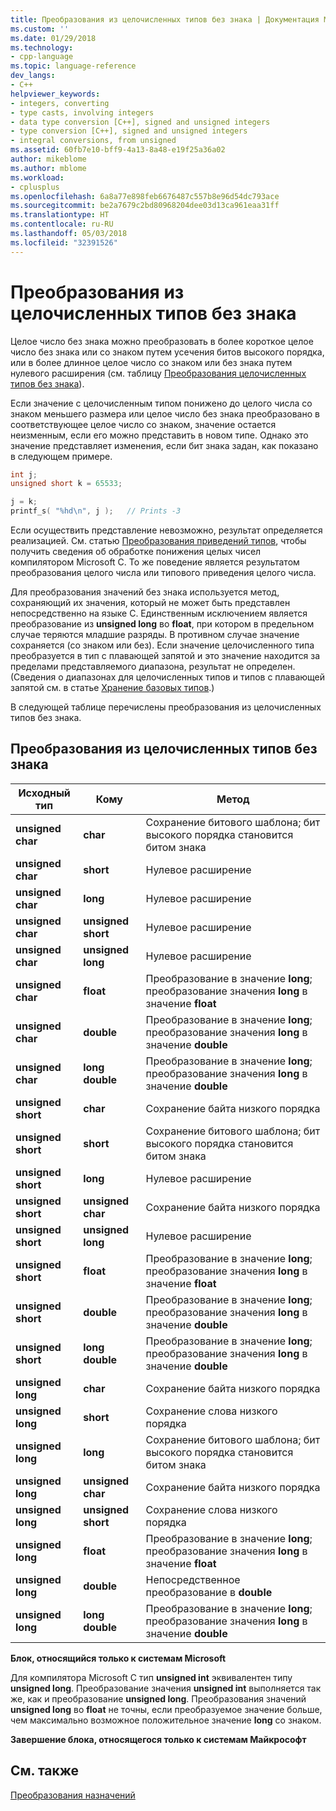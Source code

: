 ```yaml
---
title: Преобразования из целочисленных типов без знака | Документация Майкрософт
ms.custom: ''
ms.date: 01/29/2018
ms.technology:
- cpp-language
ms.topic: language-reference
dev_langs:
- C++
helpviewer_keywords:
- integers, converting
- type casts, involving integers
- data type conversion [C++], signed and unsigned integers
- type conversion [C++], signed and unsigned integers
- integral conversions, from unsigned
ms.assetid: 60fb7e10-bff9-4a13-8a48-e19f25a36a02
author: mikeblome
ms.author: mblome
ms.workload:
- cplusplus
ms.openlocfilehash: 6a8a77e898feb6676487c557b8e96d54dc793ace
ms.sourcegitcommit: be2a7679c2bd80968204dee03d13ca961eaa31ff
ms.translationtype: HT
ms.contentlocale: ru-RU
ms.lasthandoff: 05/03/2018
ms.locfileid: "32391526"
---
```

# <a name="conversions-from-unsigned-integral-types"></a>Преобразования из целочисленных типов без знака

Целое число без знака можно преобразовать в более короткое целое число без знака или со знаком путем усечения битов высокого порядка, или в более длинное целое число со знаком или без знака путем нулевого расширения (см. таблицу [Преобразования целочисленных типов без знака](#_clang_table_4..3)).

Если значение с целочисленным типом понижено до целого числа со знаком меньшего размера или целое число без знака преобразовано в соответствующее целое число со знаком, значение остается неизменным, если его можно представить в новом типе. Однако это значение представляет изменения, если бит знака задан, как показано в следующем примере.

```C
int j;
unsigned short k = 65533;

j = k;
printf_s( "%hd\n", j );   // Prints -3
```

Если осуществить представление невозможно, результат определяется реализацией. См. статью [Преобразования приведений типов](../c-language/type-cast-conversions.md), чтобы получить сведения об обработке понижения целых чисел компилятором Microsoft C. То же поведение является результатом преобразования целого числа или типового приведения целого числа.

Для преобразования значений без знака используется метод, сохраняющий их значения, который не может быть представлен непосредственно на языке C. Единственным исключением является преобразование из **unsigned long** во **float**, при котором в предельном случае теряются младшие разряды. В противном случае значение сохраняется (со знаком или без). Если значение целочисленного типа преобразуется в тип с плавающей запятой и это значение находится за пределами представляемого диапазона, результат не определен. (Сведения о диапазонах для целочисленных типов и типов с плавающей запятой см. в статье [Хранение базовых типов](../c-language/storage-of-basic-types.md).)

В следующей таблице перечислены преобразования из целочисленных типов без знака.

## <a name="conversions-from-unsigned-integral-types"></a>Преобразования из целочисленных типов без знака

|Исходный тип|Кому|Метод|
|----------|--------|------------|
|**unsigned char**|**char**|Сохранение битового шаблона; бит высокого порядка становится битом знака|
|**unsigned char**|**short**|Нулевое расширение|
|**unsigned char**|**long**|Нулевое расширение|
|**unsigned char**|**unsigned short**|Нулевое расширение|
|**unsigned char**|**unsigned long**|Нулевое расширение|
|**unsigned char**|**float**|Преобразование в значение **long**; преобразование значения **long** в значение **float**|
|**unsigned char**|**double**|Преобразование в значение **long**; преобразование значения **long** в значение **double**|
|**unsigned char**|**long double**|Преобразование в значение **long**; преобразование значения **long** в значение **double**|
|**unsigned short**|**char**|Сохранение байта низкого порядка|
|**unsigned short**|**short**|Сохранение битового шаблона; бит высокого порядка становится битом знака|
|**unsigned short**|**long**|Нулевое расширение|
|**unsigned short**|**unsigned char**|Сохранение байта низкого порядка|
|**unsigned short**|**unsigned long**|Нулевое расширение|
|**unsigned short**|**float**|Преобразование в значение **long**; преобразование значения **long** в значение **float**|
|**unsigned short**|**double**|Преобразование в значение **long**; преобразование значения **long** в значение **double**|
|**unsigned short**|**long double**|Преобразование в значение **long**; преобразование значения **long** в значение **double**|
|**unsigned long**|**char**|Сохранение байта низкого порядка|
|**unsigned long**|**short**|Сохранение слова низкого порядка|
|**unsigned long**|**long**|Сохранение битового шаблона; бит высокого порядка становится битом знака|
|**unsigned long**|**unsigned char**|Сохранение байта низкого порядка|
|**unsigned long**|**unsigned short**|Сохранение слова низкого порядка|
|**unsigned long**|**float**|Преобразование в значение **long**; преобразование значения **long** в значение **float**|
|**unsigned long**|**double**|Непосредственное преобразование в **double**|
|**unsigned long**|**long double**|Преобразование в значение **long**; преобразование значения **long** в значение **double**|

**Блок, относящийся только к системам Microsoft**

Для компилятора Microsoft С тип **unsigned int** эквивалентен типу **unsigned long**. Преобразование значения **unsigned int** выполняется так же, как и преобразование **unsigned long**. Преобразования значений **unsigned long** во **float** не точны, если преобразуемое значение больше, чем максимально возможное положительное значение **long** со знаком.

**Завершение блока, относящегося только к системам Майкрософт**

## <a name="see-also"></a>См. также

[Преобразования назначений](../c-language/assignment-conversions.md)  
